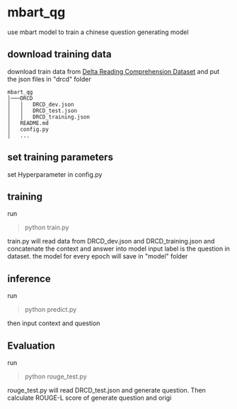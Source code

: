 # mbart_qg
use mbart model to train a chinese question generating model

## download training data
download train data from [Delta Reading Comprehension Dataset](https://github.com/DRCKnowledgeTeam/DRCD) and put the json files in "drcd" folder
```
mbart_qg
│───DRCD
│   │   DRCD_dev.json
│   │   DRCD_test.json
│   │   DRCD_training.json
│   README.md
│   config.py
│   ...
```
## set training parameters
set Hyperparameter in config.py

## training
run
>python train.py

train.py will read data from DRCD_dev.json and DRCD_training.json
and concatenate the context and answer into model input
label is the question in dataset.
the model for every epoch will save in "model" folder

## inference
run
>python predict.py

then input context and question

## Evaluation
run
>python rouge_test.py

rouge_test.py will read DRCD_test.json and generate question.
Then calculate ROUGE-L score of generate question and origi


